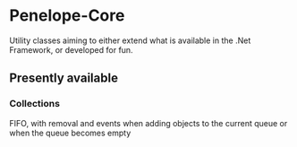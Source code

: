 # Penelope-Core
Utility classes aiming to either extend what is available in the .Net Framework, or developed for fun.

## Presently available
### Collections
FIFO, with removal and events when adding objects to the current queue or when the queue becomes empty
